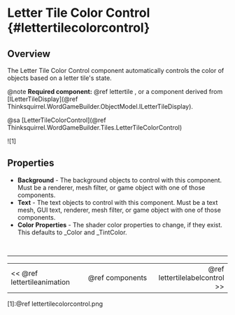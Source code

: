 Letter Tile Color Control {#lettertilecolorcontrol}
===

## Overview
The Letter Tile Color Control component automatically controls the color of objects based on a letter tile's state.

@note **Required component:** @ref lettertile , or a component derived from [ILetterTileDisplay](@ref Thinksquirrel.WordGameBuilder.ObjectModel.ILetterTileDisplay).

@sa [LetterTileColorControl](@ref Thinksquirrel.WordGameBuilder.Tiles.LetterTileColorControl)

![1]

## Properties

- **Background** - The background objects to control with this component. Must be a renderer, mesh filter, or game object with one of those components.
- **Text** - The text objects to control with this component. Must be a text mesh, GUI text, renderer, mesh filter, or game object with one of those components.
- **Color Properties** - The shader color properties to change, if they exist. This defaults to \_Color and \_TintColor.

<br>

---
<table width=80% align=center><tr>
<td width=33% align=left><< @ref lettertileanimation</td>
<td width=34% align=center>@ref components</td>
<td width=33% align=right>@ref lettertilelabelcontrol >></td>
</tr></table>

[1]:@ref lettertilecolorcontrol.png